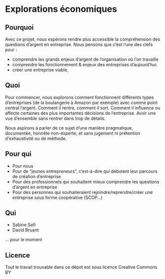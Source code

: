 # Explorations économiques

## Pourquoi 

Avec ce projet, nous espérons rendre plus accessible la compréhension des questions d’argent en entreprise. Nous pensons que c’est l’une des clefs pour :
- comprendre les grands enjeux d’argent de l’organisation où l’on travaille
- comprendre les fonctionnement & enjeux des entreprises d’aujourd’hui.
- créer une entreprise viable,

## Quoi

Pour commencer, nous explorons comment fonctionnent différents types d’entreprises (de la boulangerie à Amazon par exemple) avec comme point central l’argent. Comment il rentre, comment il sort. Comment il influence ou affecte certaines des plus importantes décisions de l’entreprise. Avoir une vue d’ensemble sans rentrer dans trop de détails.

Nous aspirons à parler de ce sujet d’une manière pragmatique, documentée, honnête non-experte, et sans jugement ni prétention d'exhaustivité ou de méthode.

## Pour qui

- Pour nous
- Pour de “jeunes entrepreneurs”, c’est-à-dire qui débutent leur parcours de création d’entreprise
- Pour des professionnels qui souhaitent mieux comprendre les questions d’argent en entreprise
- Pour des personnes qui souhaiteraient rejoindre/reprendre/créer une entreprise sous forme coopérative (SCOP...)

## Qui

- Sabine Safi
- David Bruant
 
… pour le moment

## Licence

Tout le travail trouvable dans ce dépot est sous licence Creative Commons BY

